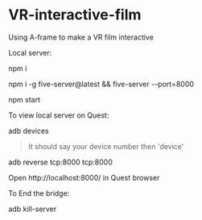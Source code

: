 # VR-interactive-film
Using A-frame to make a VR film interactive

Local server:

npm i

npm i -g five-server@latest && five-server --port=8000  

npm start



To view local server on Quest:

adb devices

 > It should say your device number then 'device'

adb reverse tcp:8000 tcp:8000

Open http://localhost:8000/ in Quest browser

To End the bridge:

adb kill-server
